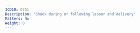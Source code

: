 ```yaml
---
ICD10: O751
Description: "Shock during or following labour and delivery"
Matters: No
Weight: 0
---
```


